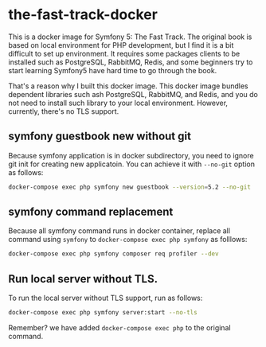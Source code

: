 # the-fast-track-docker

This is a docker image for Symfony 5: The Fast Track.
The original book is based on local environment for PHP development, but I find it is a bit difficult to set up environment. It requires some packages clients to be installed such as PostgreSQL, RabbitMQ, Redis, and some beginners try to start learning Symfony5 have hard time to go through the book.

That's a reason why I built this docker image. This docker image bundles dependent libraries such ash PostgreSQL, RabbitMQ, and Redis, and you do not need to install such library to your local environment. However, currently, there's no TLS support.


## symfony guestbook new without git
Because symfony application is in docker subdirectory, you need to ignore git init for creating new applicatoin. You can achieve it with `--no-git` option as follows:
```sh
docker-compose exec php symfony new guestbook --version=5.2 --no-git
```

## symfony command replacement
Because all symfony command runs in docker container, replace all command using `symfony` to `docker-compose exec php symfony` as folllows:
```sh
docker-compose exec php symfony composer req profiler --dev
```

## Run local server without TLS.
To run the local server without TLS support, run as follows:
```sh
docker-compose exec php symfony server:start --no-tls
```
Remember? we have added `docker-compose exec php` to the original command.



